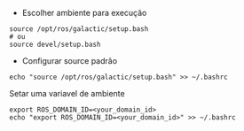

- Escolher ambiente para execução
```
source /opt/ros/galactic/setup.bash
# ou
source devel/setup.bash
```

- Configurar source padrão
```
echo "source /opt/ros/galactic/setup.bash" >> ~/.bashrc
```

Setar uma variavel de ambiente
```
export ROS_DOMAIN_ID=<your_domain_id>
echo "export ROS_DOMAIN_ID=<your_domain_id>" >> ~/.bashrc
```